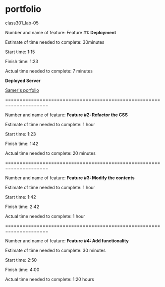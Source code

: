 # portfolio
class301_lab-05


Number and name of feature: Feature #1: **Deployment**

Estimate of time needed to complete: 30minutes

Start time: 1:15

Finish time: 1:23

Actual time needed to complete: 7 minutes

**Deployed Server**

[Samer's porfolio](https://portfolio-samer.herokuapp.com/)

=====================================================================


Number and name of feature: **Feature #2: Refactor the CSS**

Estimate of time needed to complete: 1 hour

Start time: 1:23

Finish time: 1:42

Actual time needed to complete: 20 minutes 


=====================================================================


Number and name of feature: **Feature #3: Modify the contents**

Estimate of time needed to complete: 1 hour

Start time: 1:42

Finish time: 2:42 

Actual time needed to complete: 1 hour

=====================================================================


Number and name of feature: **Feature #4: Add functionality**

Estimate of time needed to complete: 30 minutes

Start time: 2:50

Finish time: 4:00 

Actual time needed to complete: 1:20 hours 